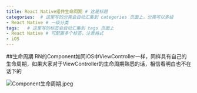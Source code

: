 ```yaml
---
title: React Native组件生命周期 # 这是标题
categories:  # 这里写的分类会自动汇集到 categories 页面上，分类可以多级
- React Native # 一级分类
tags:   # 这里写的标签会自动汇集到 tags 页面上
- React Native # 可配置多个标签，注意格式
- iOS
---
```

##生命周期
RN的Component如同iOS中ViewController一样，同样具有自己的生命周期，如果大家对于ViewController的生命周期熟悉的话，相信看明白也不在话下的


![Component生命周期.jpeg](http://upload-images.jianshu.io/upload_images/6644906-f3f49bf47382bddf.jpeg?imageMogr2/auto-orient/strip%7CimageView2/2/w/1240)
